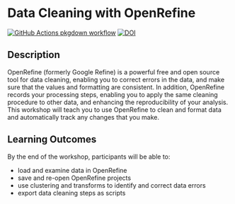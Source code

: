 
<!-- README.md is generated from README.Rmd. Please edit that file -->

# Data Cleaning with OpenRefine

<!-- badges: start -->

[![GitHub Actions pkgdown
workflow](https://github.com/uf-repro/lesson-template/workflows/pkgdown/badge.svg)](https://github.com/uf-repro/lesson-template/actions?query=workflow%3Apkgdown)
[![DOI](https://zenodo.org/badge/DOI/10.5281/zenodo.4263472.svg)](https://doi.org/10.5281/zenodo.4263472)

<!-- badges: end -->

## Description

OpenRefine (formerly Google Refine) is a powerful free and open source
tool for data cleaning, enabling you to correct errors in the data, and
make sure that the values and formatting are consistent. In addition,
OpenRefine records your processing steps, enabling you to apply the same
cleaning procedure to other data, and enhancing the reproducibility of
your analysis. This workshop will teach you to use OpenRefine to clean
and format data and automatically track any changes that you make.

## Learning Outcomes

By the end of the workshop, participants will be able to:

-   load and examine data in OpenRefine
-   save and re-open OpenRefine projects
-   use clustering and transforms to identify and correct data errors
-   export data cleaning steps as scripts
